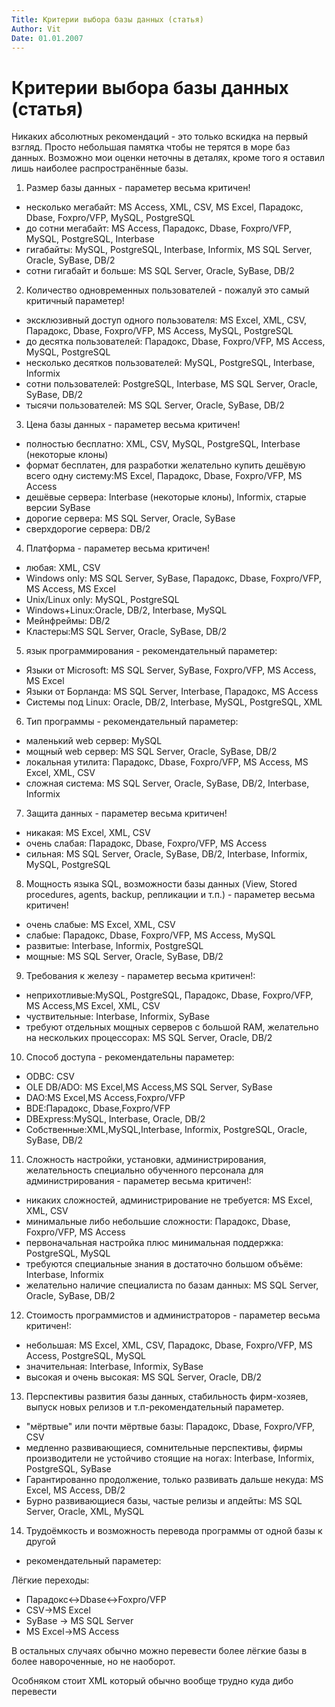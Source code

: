 ```yaml
---
Title: Критерии выбора базы данных (статья)
Author: Vit
Date: 01.01.2007
---
```



Критерии выбора базы данных (статья)
====================================

Никаких абсолютных рекомендаций - это только вскидка на первый взгляд.
Просто небольшая памятка чтобы не терятся в море баз данных. Возможно
мои оценки неточны в деталях, кроме того я оставил лишь наиболее
распространённые базы.

1) Размер базы данных - параметер весьма критичен!

- несколько мегабайт: MS Access, XML, CSV, MS Excel, Парадокс, Dbase,
Foxpro/VFP, MySQL, PostgreSQL
- до сотни мегабайт: MS Access, Парадокс, Dbase, Foxpro/VFP, MySQL,
PostgreSQL, Interbase
- гигабайты: MySQL, PostgreSQL, Interbase, Informix, MS SQL Server,
Oracle, SyBase, DB/2
- сотни гигабайт и больше: MS SQL Server, Oracle, SyBase, DB/2

2) Количество одновременных пользователей - пожалуй это самый критичный
параметер!

- эксклюзивный доступ одного пользователя: MS Excel, XML, CSV,
Парадокс, Dbase, Foxpro/VFP, MS Access, MySQL, PostgreSQL
- до десятка пользователей: Парадокс, Dbase, Foxpro/VFP, MS Access,
MySQL, PostgreSQL
- несколько десятков пользователей: MySQL, PostgreSQL, Interbase,
Informix
- сотни пользователей: PostgreSQL, Interbase, MS SQL Server, Oracle,
SyBase, DB/2
- тысячи пользователей: MS SQL Server, Oracle, SyBase, DB/2

3) Цена базы данных - параметер весьма критичен!

- полностью бесплатно: XML, CSV, MySQL, PostgreSQL, Interbase
(некоторые клоны)
- формат бесплатен, для разработки желательно купить дешёвую всего одну
систему:MS Excel, Парадокс, Dbase, Foxpro/VFP, MS Access
- дешёвые сервера: Interbase (некоторые клоны), Informix, старые версии
SyBase
- дорогие сервера: MS SQL Server, Oracle, SyBase
- сверхдорогие сервера: DB/2

4) Платформа - параметер весьма критичен!

- любая: XML, CSV
- Windows only: MS SQL Server, SyBase, Парадокс, Dbase, Foxpro/VFP, MS
Access, MS Excel
- Unix/Linux only: MySQL, PostgreSQL
- Windows+Linux:Oracle, DB/2, Interbase, MySQL
- Мейнфреймы: DB/2
- Кластеры:MS SQL Server, Oracle, SyBase, DB/2

5) язык программирования - рекомендательный параметер:

- Языки от Microsoft: MS SQL Server, SyBase, Foxpro/VFP, MS Access, MS Excel
- Языки от Борланда: MS SQL Server, Interbase, Парадокс, MS Access
- Системы под Linux: Oracle, DB/2, Interbase, MySQL, PostgreSQL, XML

6) Тип программы - рекомендательный параметер:

- маленький web сервер: MySQL
- мощный web сервер: MS SQL Server, Oracle, SyBase, DB/2
- локальная утилита: Парадокс, Dbase, Foxpro/VFP, MS Access, MS Excel, XML, CSV
- сложная система: MS SQL Server, Oracle, SyBase, DB/2, Interbase, Informix

7) Защита данных - параметер весьма критичен!

- никакая: MS Excel, XML, CSV
- очень слабая: Парадокс, Dbase, Foxpro/VFP, MS Access
- сильная: MS SQL Server, Oracle, SyBase, DB/2, Interbase, Informix, MySQL, PostgreSQL

8) Мощность языка SQL, возможности базы данных (View, Stored procedures,
agents, backup, репликации и т.п.) - параметер весьма критичен!

- очень слабые: MS Excel, XML, CSV
- слабые: Парадокс, Dbase, Foxpro/VFP, MS Access, MySQL
- развитые: Interbase, Informix, PostgreSQL
- мощные: MS SQL Server, Oracle, SyBase, DB/2

9) Требования к железу - параметер весьма критичен!:

- неприхотливые:MySQL, PostgreSQL, Парадокс, Dbase, Foxpro/VFP, MS
Access,MS Excel, XML, CSV
- чуствительные: Interbase, Informix, SyBase
- требуют отдельных мощных серверов с большой RAM, желательно на
нескольких процессорах: MS SQL Server, Oracle, DB/2

10) Способ доступа - рекомендательны параметер:

- ODBC: CSV
- OLE DB/ADO: MS Excel,MS Access,MS SQL Server, SyBase
- DAO:MS Excel,MS Access,Foxpro/VFP
- BDE:Парадокс, Dbase,Foxpro/VFP
- DBExpress:MySQL, Interbase, Oracle, DB/2
- Собственные:XML,MySQL,Interbase, Informix, PostgreSQL, Oracle, SyBase, DB/2

11) Сложность настройки, установки, администрирования, желательность
специально обученного персонала для администрирования - параметер весьма
критичен!:

- никаких сложностей, администрирование не требуется: MS Excel, XML, CSV
- минимальные либо небольшие сложности: Парадокс, Dbase, Foxpro/VFP, MS Access
- первоначальная настройка плюс минимальная поддержка: PostgreSQL, MySQL
- требуются специальные знания в достаточно большом объёме: Interbase, Informix
- желательно наличие специалиста по базам данных: MS SQL Server, Oracle, SyBase, DB/2

12) Стоимость программистов и администраторов - параметер весьма критичен!:

- небольшая: MS Excel, XML, CSV, Парадокс, Dbase, Foxpro/VFP, MS Access, PostgreSQL, MySQL
- значительная: Interbase, Informix, SyBase
- высокая и очень высокая: MS SQL Server, Oracle, DB/2

13) Перспективы развития базы данных, стабильность фирм-хозяев, выпуск
новых релизов и т.п-рекомендательный параметер.

- "мёртвые" или почти мёртвые базы: Парадокс, Dbase, Foxpro/VFP, CSV
- медленно развивающиеся, сомнительные перспективы, фирмы производители
не устойчиво стоящие на ногах: Interbase, Informix, PostgreSQL, SyBase
- Гарантированно продолжение, только развивать дальше некуда: MS Excel,
MS Access, DB/2
- Бурно развивающиеся базы, частые релизы и апдейты: MS SQL Server,
Oracle, XML, MySQL

14) Трудоёмкость и возможность перевода программы от одной базы к другой
- рекомендательный параметер:

Лёгкие переходы:

- Парадокс\<-\>Dbase\<-\>Foxpro/VFP
- CSV-\>MS Excel
- SyBase -\> MS SQL Server
- MS Excel-\>MS Access

В остальных случаях обычно можно перевести более лёгкие базы в более
навороченные, но не наоборот.

Особняком стоит XML который обычно вообще
трудно куда дибо перевести
